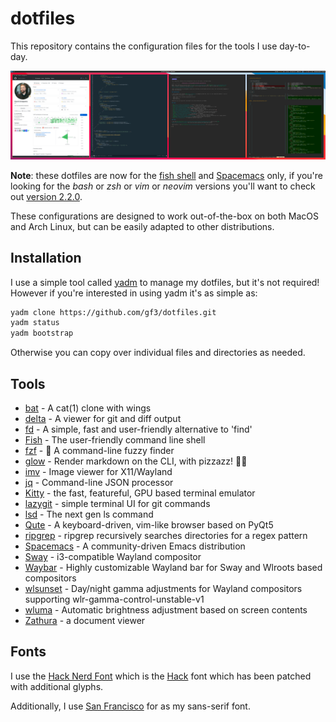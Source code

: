# dotfiles

This repository contains the configuration files for the tools I use day-to-day.

![Screenshot](/.config/yadm/Screenshot.png?raw=true "Some of the tools in use")

**Note**: these dotfiles are now for the [fish shell][fish] and
[Spacemacs][spacemacs] only, if you're looking for the *bash* or *zsh* or *vim*
or *neovim* versions you'll want to check out [version 2.2.0][v2].

These configurations are designed to work out-of-the-box on both MacOS and Arch
Linux, but can be easily adapted to other distributions.

## Installation

I use a simple tool called [yadm][yadm] to manage my dotfiles, but it's not
required! However if you're interested in using yadm it's as simple as:

```sh
yadm clone https://github.com/gf3/dotfiles.git
yadm status
yadm bootstrap
```

Otherwise you can copy over individual files and directories as needed.

## Tools

* [bat][bat] - A cat(1) clone with wings
* [delta][delta] - A viewer for git and diff output
* [fd][fd] - A simple, fast and user-friendly alternative to 'find'
* [Fish][fish] - The user-friendly command line shell
* [fzf][fzf] - 🌸 A command-line fuzzy finder
* [glow][glow] - Render markdown on the CLI, with pizzazz! 💅🏻
* [imv][imv] - Image viewer for X11/Wayland
* [jq][jq] - Command-line JSON processor 
* [Kitty][kitty] - the fast, featureful, GPU based terminal emulator
* [lazygit][lazygit] - simple terminal UI for git commands 
* [lsd][lsd] - The next gen ls command
* [Qute][qute] - A keyboard-driven, vim-like browser based on PyQt5
* [ripgrep][ripgrep] - ripgrep recursively searches directories for a regex pattern
* [Spacemacs][spacemacs] - A community-driven Emacs distribution
* [Sway][sway] - i3-compatible Wayland compositor
* [Waybar][waybar] - Highly customizable Wayland bar for Sway and Wlroots based compositors
* [wlsunset][wlsunset] - Day/night gamma adjustments for Wayland compositors supporting wlr-gamma-control-unstable-v1
* [wluma][wluma] - Automatic brightness adjustment based on screen contents
* [Zathura][zathura] - a document viewer

## Fonts

I use the [Hack Nerd Font][hack-nerd-font] which is the [Hack][hack-font] font
which has been patched with additional glyphs.

Additionally, I use [San Francisco][sf] for as my sans-serif font.

[bat]: https://github.com/sharkdp/bat
[delta]: https://github.com/dandavison/delta
[fd]: https://github.com/sharkdp/fd
[fish]: https://fishshell.com/
[fzf]: https://github.com/junegunn/fzf
[glow]: https://github.com/charmbracelet/glow
[hack-font]: https://sourcefoundry.org/hack/
[hack-nerd-font]: https://github.com/ryanoasis/nerd-fonts#patched-fonts
[imv]: https://github.com/eXeC64/imv
[jq]: https://github.com/stedolan/jq
[kitty]: https://sw.kovidgoyal.net/kitty/
[lazygit]: https://github.com/jesseduffield/lazygit
[lsd]: https://github.com/Peltoche/lsd
[qute]: https://qutebrowser.org/
[ripgrep]: https://github.com/BurntSushi/ripgrep
[sf]: https://developer.apple.com/fonts/
[spacemacs]: https://www.spacemacs.org/
[sway]: https://swaywm.org/
[v2]: https://github.com/gf3/dotfiles/tree/v2.2.0
[waybar]: https://github.com/Alexays/Waybar
[wlsunset]: https://sr.ht/~kennylevinsen/wlsunset/
[wluma]: https://github.com/maximbaz/wluma
[yadm]: https://yadm.io/
[zathura]: https://github.com/pwmt/zathura
